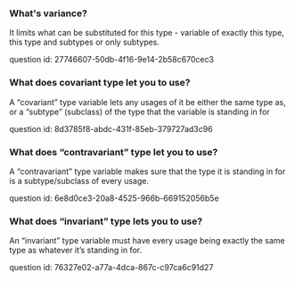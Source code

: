 ### What's variance?

It limits what can be substituted for this type - variable of exactly this type, this type and subtypes or 
only subtypes.

question id: 27746607-50db-4f16-9e14-2b58c670cec3


### What does covariant type let you to use?

A “covariant” type variable lets any usages of it be either the same type as, or a “subtype” (subclass) of the type 
that the variable is standing in for

question id: 8d3785f8-abdc-431f-85eb-379727ad3c96


### What does “contravariant” type let you to use?

A “contravariant” type variable makes sure that the type it is standing in for is a subtype/subclass of every usage.

question id: 6e8d0ce3-20a8-4525-966b-669152056b5e


### What does “invariant” type lets you to use?

An “invariant” type variable must have every usage being exactly the same type as whatever it’s standing in for.


question id: 76327e02-a77a-4dca-867c-c97ca6c91d27